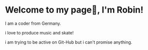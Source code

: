 # Welcome to my page👋, I'm Robin!
I am a coder from Germany. 

i love to produce music and skate!

i am trying to be active on Git-Hub but i can't promise anything.




